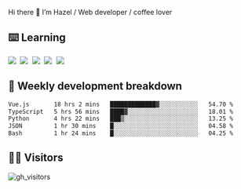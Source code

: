 
Hi there 👋 I’m Hazel / Web developer / coffee lover

## ⌨️ Learning

<samp>
 <a href="https://github.com/vuejs/core"><img src="https://api.iconify.design/logos:vue.svg" /></a>
  <a href="https://github.com/vuejs/core"><img src="https://api.iconify.design/logos:react.svg" /></a>
  <a href="https://github.com/vitejs/vite"><img src="https://api.iconify.design/logos:vitejs.svg" /></a>
  <a href="https://github.com/microsoft/TypeScript"><img src="https://api.iconify.design/logos:typescript-icon.svg" /></a> 
  <a href="https://github.com/unocss/unocss"><img src="https://api.iconify.design/logos:unocss.svg" /></a>
  

</samp>


## 🦀 Weekly development breakdown

<!--START_SECTION:waka-->

```txt
Vue.js       18 hrs 2 mins   █████████████▓░░░░░░░░░░░   54.70 %
TypeScript   5 hrs 56 mins   ████▓░░░░░░░░░░░░░░░░░░░░   18.01 %
Python       4 hrs 22 mins   ███▒░░░░░░░░░░░░░░░░░░░░░   13.25 %
JSON         1 hr 30 mins    █░░░░░░░░░░░░░░░░░░░░░░░░   04.58 %
Bash         1 hr 24 mins    █░░░░░░░░░░░░░░░░░░░░░░░░   04.25 %
```

<!--END_SECTION:waka-->
## 👬🏻 Visitors

![gh_visitors](https://profile-counter.glitch.me/Hazel-Lin/count.svg)

